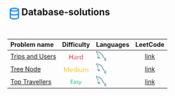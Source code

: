 ## <div align="left"><img src="https://github.com/AnasImloul/Leetcode-Solutions/blob/main/icons/data.svg" width="32px" align="left"/>Database-solutions</div>
<br>

| Problem name | Difficulty | Languages | LeetCode |
|:-------------|:----------:|:----------|:--------:|
|[Trips and Users](./Trips%20and%20Users)|<img src="https://github.com/AnasImloul/Leetcode-Solutions/blob/main/icons/hard.svg" height="12px" align="center"/>|<a href="./Trips%20and%20Users/Trips%20and%20Users.txt"><img src="https://github.com/AnasImloul/Leetcode-Solutions/blob/main/icons/mysql.svg" width="24px" align="center"/></a>|[link](https://www.leetcode.com/problems/trips-and-users)|
|[Tree Node](./Tree%20Node)|<img src="https://github.com/AnasImloul/Leetcode-Solutions/blob/main/icons/medium.svg" height="12px" align="center"/>|<a href="./Tree%20Node/Tree%20Node.txt"><img src="https://github.com/AnasImloul/Leetcode-Solutions/blob/main/icons/mysql.svg" width="24px" align="center"/></a>|[link](https://www.leetcode.com/problems/tree-node)|
|[Top Travellers](./Top%20Travellers)|<img src="https://github.com/AnasImloul/Leetcode-Solutions/blob/main/icons/easy.svg" height="12px" align="center"/>|<a href="./Top%20Travellers/Top%20Travellers.txt"><img src="https://github.com/AnasImloul/Leetcode-Solutions/blob/main/icons/mysql.svg" width="24px" align="center"/></a>|[link](https://www.leetcode.com/problems/top-travellers)|
